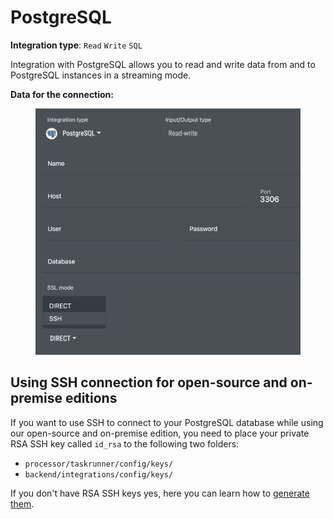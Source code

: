 # PostgreSQL

**Integration type**: `Read` `Write` `SQL`

Integration with PostgreSQL allows you to read and write data from and to PostgreSQL instances in a streaming mode.&#x20;

**Data for the connection:**

<figure><img src="../../.gitbook/assets/Screenshot 2024-04-23 at 16.42.51.png" alt=""><figcaption></figcaption></figure>

## Using SSH connection for open-source and on-premise editions

If you want to use SSH to connect to your PostgreSQL database while using our open-source and on-premise edition, you need to place your private RSA SSH key called `id_rsa` to the following two folders:

* `processor/taskrunner/config/keys/`
* `backend/integrations/config/keys/`

&#x20;If you don't have RSA SSH keys yes, here you can learn how to [generate them](https://docs.github.com/en/authentication/connecting-to-github-with-ssh/generating-a-new-ssh-key-and-adding-it-to-the-ssh-agent#generating-a-new-ssh-key).&#x20;
